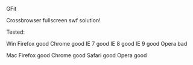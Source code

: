 GFit

Crossbrowser fullscreen swf solution!

Tested:

Win
Firefox				good
Chrome				good
IE 7				good
IE 8				good
IE 9				good
Opera				bad

Mac
Firefox				good
Chrome				good
Safari				good
Opera				good